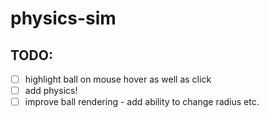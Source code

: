 # physics-sim
## TODO:
- [ ] highlight ball on mouse hover as well as click
- [ ] add physics!
- [ ] improve ball rendering - add ability to change radius etc.
